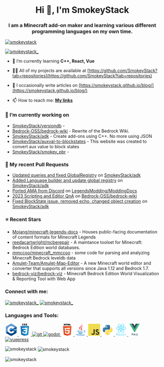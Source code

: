 <h1 align="center">Hi 👋, I'm SmokeyStack</h1>
<h3 align="center">I am a Minecraft add-on maker and learning various different programming languages on my own time.</h3>

<p align="left"> <a href="https://github.com/ryo-ma/github-profile-trophy"><img src="https://github-profile-trophy.vercel.app/?username=smokeystack" alt="smokeystack" /></a> </p>

<p align="left"> <a href="https://twitter.com/smokeystack_" target="blank"><img src="https://img.shields.io/twitter/follow/smokeystack_?logo=twitter&style=for-the-badge" alt="smokeystack_" /></a> </p>

- 🌱 I’m currently learning **C++, React, Vue**

- 👨‍💻 All of my projects are available at [https://github.com/SmokeyStack?tab=repositories](https://github.com/SmokeyStack?tab=repositories)

- 📝 I occasionally write articles on [https://smokeystack.github.io/blog/](https://smokeystack.github.io/blog/)

- 📫 How to reach me: **[My links](https://smokeystack.github.io/about/links.html)**

### 🔭 I’m currently working on

- [SmokeyStack/versiondb](https://github.com/SmokeyStack/versiondb) - 
- [Bedrock-OSS/bedrock-wiki](https://github.com/Bedrock-OSS/bedrock-wiki) - Rewrite of the Bedrock Wiki.
- [SmokeyStack/adk](https://github.com/SmokeyStack/adk) - Create add-ons using C&#43;&#43;. No more using JSON
- [SmokeyStack/auxval-to-blockstates](https://github.com/SmokeyStack/auxval-to-blockstates) - This website was created to convert aux value to block states
- [SmokeyStack/smokey_pbr](https://github.com/SmokeyStack/smokey_pbr) - 

### 🔨 My recent Pull Requests

- [Updated queries and fixed GlobalRegistry](https://github.com/SmokeyStack/adk/pull/31) on [SmokeyStack/adk](https://github.com/SmokeyStack/adk)
- [Added Language builder and update global registry](https://github.com/SmokeyStack/adk/pull/30) on [SmokeyStack/adk](https://github.com/SmokeyStack/adk)
- [Ported AMA from Discord](https://github.com/LegendsModding/ModdingDocs/pull/12) on [LegendsModding/ModdingDocs](https://github.com/LegendsModding/ModdingDocs)
- [2023 Scripting and Editor QnA](https://github.com/Bedrock-OSS/bedrock-wiki/pull/728) on [Bedrock-OSS/bedrock-wiki](https://github.com/Bedrock-OSS/bedrock-wiki)
- [Fixed BlockState issue, removed echo, changed object creation](https://github.com/SmokeyStack/adk/pull/29) on [SmokeyStack/adk](https://github.com/SmokeyStack/adk)

### ⭐ Recent Stars

- [Mojang/minecraft-legends-docs](https://github.com/Mojang/minecraft-legends-docs) - Houses public-facing documentation of content formats for Minecraft Legends
- [reedacartwright/mcberepair](https://github.com/reedacartwright/mcberepair) - A maintance toolset for Minecraft: Bedrock Edition world databases.
- [mmccoo/minecraft_mmccoo](https://github.com/mmccoo/minecraft_mmccoo) - some code for parsing and analyzing Minecraft Bedrock leveldb data
- [Amulet-Team/Amulet-Map-Editor](https://github.com/Amulet-Team/Amulet-Map-Editor) - A new Minecraft world editor and converter that supports all versions since Java 1.12 and Bedrock 1.7.
- [bedrock-viz/bedrock-viz](https://github.com/bedrock-viz/bedrock-viz) - Minecraft Bedrock Edition World Visualization &amp; Reporting Tool with Web App

<h3 align="left">Connect with me:</h3>
<p align="left">
<a href="https://twitter.com/smokeystack_" target="blank"><img align="center" src="https://raw.githubusercontent.com/rahuldkjain/github-profile-readme-generator/master/src/images/icons/Social/twitter.svg" alt="smokeystack_" height="30" width="40" /></a>
<a href="https://mastodon.gamedev.place/@SmokeyStack" target="blank"><img align="center" src="https://smokeystack.github.io/assets/images/mastodon.svg" alt="smokeystack_" height="30" width="40" /></a>
</p>

<h3 align="left">Languages and Tools:</h3>
<p align="left">
    <a href="https://www.w3schools.com/cpp/" target="_blank" rel="noreferrer"> <img src="https://raw.githubusercontent.com/devicons/devicon/master/icons/cplusplus/cplusplus-original.svg" alt="cplusplus" width="40" height="40" /> </a>
    <a href="https://www.w3schools.com/css/" target="_blank" rel="noreferrer"> <img src="https://raw.githubusercontent.com/devicons/devicon/master/icons/css3/css3-original-wordmark.svg" alt="css3" width="40" height="40" /> </a>
    <a href="https://git-scm.com/" target="_blank" rel="noreferrer"> <img src="https://www.vectorlogo.zone/logos/git-scm/git-scm-icon.svg" alt="git" width="40" height="40" /> </a>
    <a href="https://godotengine.org/" target="_blank" rel="noreferrer"> <img src="https://godotengine.org/asset-library/assets/logo.svg" alt="godot" width="40" height="40" /> </a>
    <a href="https://www.w3.org/html/" target="_blank" rel="noreferrer"> <img src="https://raw.githubusercontent.com/devicons/devicon/master/icons/html5/html5-original-wordmark.svg" alt="html5" width="40" height="40" /> </a>
    <a href="https://www.java.com" target="_blank" rel="noreferrer"> <img src="https://raw.githubusercontent.com/devicons/devicon/master/icons/java/java-original.svg" alt="java" width="40" height="40" /> </a>
    <a href="https://developer.mozilla.org/en-US/docs/Web/JavaScript" target="_blank" rel="noreferrer">
        <img src="https://raw.githubusercontent.com/devicons/devicon/master/icons/javascript/javascript-original.svg" alt="javascript" width="40" height="40" />
    </a>
    <a href="https://www.python.org" target="_blank" rel="noreferrer"> <img src="https://raw.githubusercontent.com/devicons/devicon/master/icons/python/python-original.svg" alt="python" width="40" height="40" /> </a>
    <a href="https://reactjs.org/" target="_blank" rel="noreferrer"> <img src="https://raw.githubusercontent.com/devicons/devicon/master/icons/react/react-original-wordmark.svg" alt="react" width="40" height="40" /> </a>
    <a href="https://vuejs.org/" target="_blank" rel="noreferrer"> <img src="https://raw.githubusercontent.com/devicons/devicon/master/icons/vuejs/vuejs-original-wordmark.svg" alt="vuejs" width="40" height="40" /> </a>
    <a href="https://vuepress.vuejs.org/" target="_blank" rel="noreferrer">
        <img src="https://raw.githubusercontent.com/AliasIO/wappalyzer/master/src/drivers/webextension/images/icons/VuePress.svg" alt="vuepress" width="40" height="40" />
    </a>
</p>

<p><img align="left" src="https://github-readme-stats.vercel.app/api/top-langs?username=smokeystack&show_icons=true&locale=en&layout=compact" alt="smokeystack" /></p>

<p>&nbsp;<img align="center" src="https://github-readme-stats.vercel.app/api?username=smokeystack&show_icons=true&locale=en" alt="smokeystack" /></p>

<p><img align="center" src="https://github-readme-streak-stats.herokuapp.com/?user=smokeystack&theme=default" alt="smokeystack" /></p>
